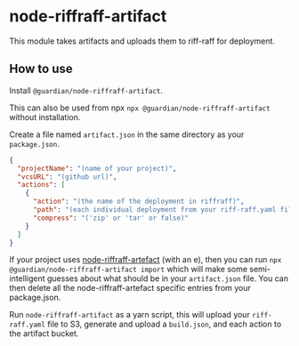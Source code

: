 # node-riffraff-artifact

This module takes artifacts and uploads them to riff-raff for deployment.

## How to use

Install `@guardian/node-riffraff-artifact`.

This can also be used from npx `npx @guardian/node-riffraff-artifact` without installation.

Create a file named `artifact.json` in the same directory as your `package.json`.

```json
{
  "projectName": "(name of your project)",
  "vcsURL": "(github url)",
  "actions": [
    {
      "action": "(the name of the deployment in riffraff)",
      "path": "(each individual deployment from your riff-raff.yaml file)",
      "compress": "('zip' or 'tar' or false)"
    }
  ]
}
```

If your project uses [node-riffraff-artefact](https://github.com/guardian/node-riffraff-artefact) (with an e), then you can run
`npx @guardian/node-riffraff-artifact import` which will make some semi-intelligent guesses about what should be in your `artifact.json` file.
You can then delete all the node-riffraff-artefact specific entries from your package.json.

Run `node-riffraff-artifact` as a yarn script, this will upload your `riff-raff.yaml` file to S3, generate and upload a `build.json`, and each action to the artifact bucket.
